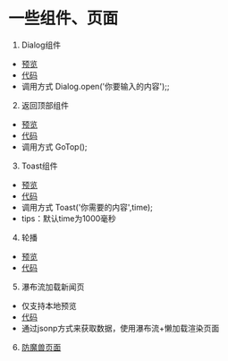 # 一些组件、页面


1. Dialog组件
- [预览](https://wangyi3322.github.io/effect-set/dialog/dialog.html) 
- [代码](https://github.com/wangyi3322/effect-set/blob/master/dialog/dialog.js)
- 调用方式  Dialog.open('你要输入的内容');;


2. 返回顶部组件
- [预览](https://wangyi3322.github.io/effect-set/goTop/goTop.html) 
- [代码](https://github.com/wangyi3322/effect-set/blob/master/goTop/goTop.js)
- 调用方式   GoTop();

3. Toast组件
- [预览](https://wangyi3322.github.io/effect-set/toast/toast.html) 
- [代码](https://github.com/wangyi3322/effect-set/blob/master/toast/toast.js)
- 调用方式   Toast('你需要的内容',time); 
- tips：默认time为1000毫秒

4. 轮播
- [预览](https://wangyi3322.github.io/effect-set/carousel/carousel.html)
- [代码](https://github.com/wangyi3322/effect-set/blob/master/carousel/carousel.html)

5. 瀑布流加载新闻页
- 仅支持本地预览
- [代码](https://github.com/wangyi3322/effect-set/tree/master/news)
- 通过jsonp方式来获取数据，使用瀑布流+懒加载渲染页面

6. [防魔兽页面](https://wangyi3322.github.io/effect-set/wow/index.html)
